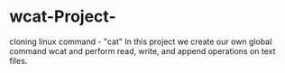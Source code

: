 # wcat-Project-
cloning linux command - "cat" 
In this project we create our own global command wcat and perform read, write, and append operations on text files.
